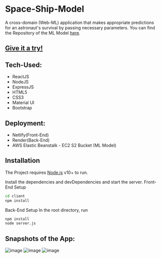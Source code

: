 # Space-Ship-Model
A cross-domain (Web-ML) application that makes appropriate predictions for an astronaut's survival by passing necessary parameters. You can find the Repository of the ML Model [here](https://github.com/abhishekmani12/Model_as_API).
## [Give it a try!](https://space-ship-model.netlify.app/)

## Tech-Used:
- ReactJS
- NodeJS
- ExpressJS
- HTML5
- CSS3
- Material UI
- Bootstrap

## Deployment:
- Netlify(Front-End)
- Render(Back-End)
- AWS Elastic Beanstalk - EC2 S2 Bucket (ML Model)

## Installation

The Project requires [Node.js](https://nodejs.org/) v10+ to run.

Install the dependencies and devDependencies and start the server.
Front-End Setup

```sh
cd client
npm install
```


Back-End Setup
In the root directory, run
```sh
npm install
node server.js
```

## Snapshots of the App:
![image](https://user-images.githubusercontent.com/89148170/213921618-7abc42fd-f680-4c27-a2ea-d0f473ed008c.png)
![image](https://user-images.githubusercontent.com/89148170/213921666-2265f10d-aaf2-46fe-975e-35887a2977c4.png)
![image](https://user-images.githubusercontent.com/89148170/213921692-691bd2a4-01a7-4c56-b3c9-736a0d3828d6.png)
